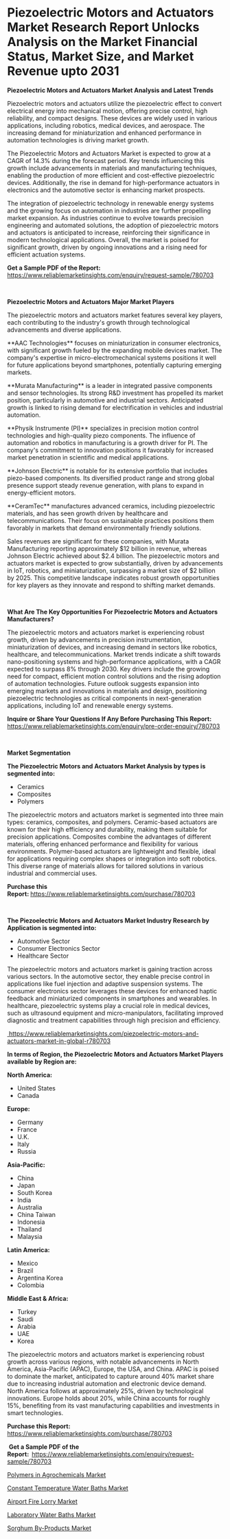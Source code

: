 <p><h1>Piezoelectric Motors and Actuators Market Research Report Unlocks Analysis on the Market Financial Status, Market Size, and Market Revenue upto 2031</h1></p><p><strong>Piezoelectric Motors and Actuators Market Analysis and Latest Trends</strong></p>
<p><p>Piezoelectric motors and actuators utilize the piezoelectric effect to convert electrical energy into mechanical motion, offering precise control, high reliability, and compact designs. These devices are widely used in various applications, including robotics, medical devices, and aerospace. The increasing demand for miniaturization and enhanced performance in automation technologies is driving market growth.</p><p>The Piezoelectric Motors and Actuators Market is expected to grow at a CAGR of 14.3% during the forecast period. Key trends influencing this growth include advancements in materials and manufacturing techniques, enabling the production of more efficient and cost-effective piezoelectric devices. Additionally, the rise in demand for high-performance actuators in electronics and the automotive sector is enhancing market prospects.</p><p>The integration of piezoelectric technology in renewable energy systems and the growing focus on automation in industries are further propelling market expansion. As industries continue to evolve towards precision engineering and automated solutions, the adoption of piezoelectric motors and actuators is anticipated to increase, reinforcing their significance in modern technological applications. Overall, the market is poised for significant growth, driven by ongoing innovations and a rising need for efficient actuation systems.</p></p>
<p><strong>Get a Sample PDF of the Report:&nbsp;</strong> <a href="https://www.reliablemarketinsights.com/enquiry/request-sample/780703?utm_campaign=1559&utm_medium=2&utm_source=Github&utm_content=ia&utm_term=15102024&utm_id=piezoelectric-motors-and-actuators">https://www.reliablemarketinsights.com/enquiry/request-sample/780703</a></p>
<p>&nbsp;</p>
<p><strong>Piezoelectric Motors and Actuators Major Market Players</strong></p>
<p><p>The piezoelectric motors and actuators market features several key players, each contributing to the industry's growth through technological advancements and diverse applications. </p><p>**AAC Technologies** focuses on miniaturization in consumer electronics, with significant growth fueled by the expanding mobile devices market. The company's expertise in micro-electromechanical systems positions it well for future applications beyond smartphones, potentially capturing emerging markets.</p><p>**Murata Manufacturing** is a leader in integrated passive components and sensor technologies. Its strong R&D investment has propelled its market position, particularly in automotive and industrial sectors. Anticipated growth is linked to rising demand for electrification in vehicles and industrial automation.</p><p>**Physik Instrumente (PI)** specializes in precision motion control technologies and high-quality piezo components. The influence of automation and robotics in manufacturing is a growth driver for PI. The company's commitment to innovation positions it favorably for increased market penetration in scientific and medical applications.</p><p>**Johnson Electric** is notable for its extensive portfolio that includes piezo-based components. Its diversified product range and strong global presence support steady revenue generation, with plans to expand in energy-efficient motors.</p><p>**CeramTec** manufactures advanced ceramics, including piezoelectric materials, and has seen growth driven by healthcare and telecommunications. Their focus on sustainable practices positions them favorably in markets that demand environmentally friendly solutions.</p><p>Sales revenues are significant for these companies, with Murata Manufacturing reporting approximately $12 billion in revenue, whereas Johnson Electric achieved about $2.4 billion. The piezoelectric motors and actuators market is expected to grow substantially, driven by advancements in IoT, robotics, and miniaturization, surpassing a market size of $2 billion by 2025. This competitive landscape indicates robust growth opportunities for key players as they innovate and respond to shifting market demands.</p></p>
<p>&nbsp;</p>
<p><strong>What Are The Key Opportunities For Piezoelectric Motors and Actuators Manufacturers?</strong></p>
<p><p>The piezoelectric motors and actuators market is experiencing robust growth, driven by advancements in precision instrumentation, miniaturization of devices, and increasing demand in sectors like robotics, healthcare, and telecommunications. Market trends indicate a shift towards nano-positioning systems and high-performance applications, with a CAGR expected to surpass 8% through 2030. Key drivers include the growing need for compact, efficient motion control solutions and the rising adoption of automation technologies. Future outlook suggests expansion into emerging markets and innovations in materials and design, positioning piezoelectric technologies as critical components in next-generation applications, including IoT and renewable energy systems.</p></p>
<p><strong>Inquire or Share Your Questions If Any Before Purchasing This Report:</strong> <a href="https://www.reliablemarketinsights.com/enquiry/pre-order-enquiry/780703?utm_campaign=1559&utm_medium=2&utm_source=Github&utm_content=ia&utm_term=15102024&utm_id=piezoelectric-motors-and-actuators">https://www.reliablemarketinsights.com/enquiry/pre-order-enquiry/780703</a></p>
<p>&nbsp;</p>
<p><strong>Market Segmentation</strong></p>
<p><strong>The Piezoelectric Motors and Actuators Market Analysis by types is segmented into:</strong></p>
<p><ul><li>Ceramics</li><li>Composites</li><li>Polymers</li></ul></p>
<p><p>The piezoelectric motors and actuators market is segmented into three main types: ceramics, composites, and polymers. Ceramic-based actuators are known for their high efficiency and durability, making them suitable for precision applications. Composites combine the advantages of different materials, offering enhanced performance and flexibility for various environments. Polymer-based actuators are lightweight and flexible, ideal for applications requiring complex shapes or integration into soft robotics. This diverse range of materials allows for tailored solutions in various industrial and commercial uses.</p></p>
<p><strong>Purchase this Report:&nbsp;</strong><a href="https://www.reliablemarketinsights.com/purchase/780703?utm_campaign=1559&utm_medium=2&utm_source=Github&utm_content=ia&utm_term=15102024&utm_id=piezoelectric-motors-and-actuators">https://www.reliablemarketinsights.com/purchase/780703</a></p>
<p>&nbsp;</p>
<p><strong>The Piezoelectric Motors and Actuators Market Industry Research by Application is segmented into:</strong></p>
<p><ul><li>Automotive Sector</li><li>Consumer Electronics Sector</li><li>Healthcare Sector</li></ul></p>
<p><p>The piezoelectric motors and actuators market is gaining traction across various sectors. In the automotive sector, they enable precise control in applications like fuel injection and adaptive suspension systems. The consumer electronics sector leverages these devices for enhanced haptic feedback and miniaturized components in smartphones and wearables. In healthcare, piezoelectric systems play a crucial role in medical devices, such as ultrasound equipment and micro-manipulators, facilitating improved diagnostic and treatment capabilities through high precision and efficiency.</p></p>
<p><a href="https://www.reliablemarketinsights.com/piezoelectric-motors-and-actuators-market-in-global-r780703?utm_campaign=1559&utm_medium=2&utm_source=Github&utm_content=ia&utm_term=15102024&utm_id=piezoelectric-motors-and-actuators">&nbsp;https://www.reliablemarketinsights.com/piezoelectric-motors-and-actuators-market-in-global-r780703</a></p>
<p><strong>In terms of Region, the Piezoelectric Motors and Actuators Market Players available by Region are:</strong></p>
<p>
    <p> <strong> North America: </strong>
        <ul>
            <li>United States</li>
            <li>Canada</li>
        </ul>
        </p> 
    <p> <strong> Europe: </strong>
        <ul>
            <li>Germany</li>
            <li>France</li>
            <li>U.K.</li>
            <li>Italy</li>
            <li>Russia</li>
        </ul>
        </p> 
    <p> <strong> Asia-Pacific: </strong>
        <ul>
            <li>China</li>
            <li>Japan</li>
            <li>South Korea</li>
            <li>India</li>
            <li>Australia</li>
            <li>China Taiwan</li>
            <li>Indonesia</li>
            <li>Thailand</li>
            <li>Malaysia</li>
        </ul>
        </p> 
    <p> <strong> Latin America: </strong>
        <ul>
            <li>Mexico</li>
            <li>Brazil</li>
            <li>Argentina Korea</li>
            <li>Colombia</li>
        </ul>
        </p> 
    <p> <strong> Middle East & Africa: </strong>
        <ul>
            <li>Turkey</li>
            <li>Saudi</li>
            <li>Arabia</li>
            <li>UAE</li>
            <li>Korea</li>
        </ul>
    </p>
    </p>
<p><p>The piezoelectric motors and actuators market is experiencing robust growth across various regions, with notable advancements in North America, Asia-Pacific (APAC), Europe, the USA, and China. APAC is poised to dominate the market, anticipated to capture around 40% market share due to increasing industrial automation and electronic device demand. North America follows at approximately 25%, driven by technological innovations. Europe holds about 20%, while China accounts for roughly 15%, benefiting from its vast manufacturing capabilities and investments in smart technologies.</p></p>
<p><strong>Purchase this Report: </strong><a href="https://www.reliablemarketinsights.com/purchase/780703?utm_campaign=1559&utm_medium=2&utm_source=Github&utm_content=ia&utm_term=15102024&utm_id=piezoelectric-motors-and-actuators">https://www.reliablemarketinsights.com/purchase/780703</a></p>
<p>&nbsp;<strong>Get a Sample PDF of the Report:&nbsp;&nbsp;</strong><a href="https://www.reliablemarketinsights.com/enquiry/request-sample/780703?utm_campaign=1559&utm_medium=2&utm_source=Github&utm_content=ia&utm_term=15102024&utm_id=piezoelectric-motors-and-actuators">https://www.reliablemarketinsights.com/enquiry/request-sample/780703</a></p>
<p><strong></strong></p>
<p><p><a href="https://www.linkedin.com/pulse/surfing-polymers-agrochemicals-wave-riding-market-currents-xyy9e?utm_campaign=1559&utm_medium=2&utm_source=Github&utm_content=ia&utm_term=15102024&utm_id=piezoelectric-motors-and-actuators">Polymers in Agrochemicals Market</a></p><p><a href="https://issuu.com/reportprime-2/docs/constant-temperature-water-baths-ma_7bd2d51d0672fb?utm_campaign=1559&utm_medium=2&utm_source=Github&utm_content=ia&utm_term=15102024&utm_id=piezoelectric-motors-and-actuators">Constant Temperature Water Baths Market</a></p><p><a href="https://www.linkedin.com/pulse/exploring-airport-fire-lorry-market-dynamics-revenue-rxwrf?utm_campaign=1559&utm_medium=2&utm_source=Github&utm_content=ia&utm_term=15102024&utm_id=piezoelectric-motors-and-actuators">Airport Fire Lorry Market</a></p><p><a href="https://issuu.com/reportprime-2/docs/laboratory-water-baths-market-size-_ab65ebb38e97bf?utm_campaign=1559&utm_medium=2&utm_source=Github&utm_content=ia&utm_term=15102024&utm_id=piezoelectric-motors-and-actuators">Laboratory Water Baths Market</a></p><p><a href="https://www.linkedin.com/pulse/sorghum-by-products-market-emerging-trends-future-prospects-zyste?utm_campaign=1559&utm_medium=2&utm_source=Github&utm_content=ia&utm_term=15102024&utm_id=piezoelectric-motors-and-actuators">Sorghum By-Products Market</a></p></p>